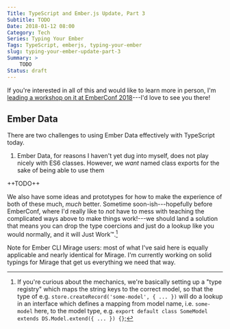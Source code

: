 ```yaml
---
Title: TypeScript and Ember.js Update, Part 3
Subtitle: TODO
Date: 2018-01-12 08:00
Category: Tech
Series: Typing Your Ember
Tags: TypeScript, emberjs, typing-your-ember
slug: typing-your-ember-update-part-3
Summary: >
    TODO
Status: draft
---
```


<!-- TODO: previous posts and what they covered -->

<aside>

If you're interested in all of this and would like to learn more in person, I'm [leading a workshop on it at EmberConf 2018](http://emberconf.com/speakers.html#chris-krycho)---I'd love to see you there!

</aside>

## Ember Data

There are two challenges to using Ember Data effectively with TypeScript today.

1. Ember Data, for reasons I haven't yet dug into myself, does not play nicely with ES6 classes. However, we _want_ named class exports for the sake of being able to use them

++TODO++

We also have some ideas and prototypes for how to make the experience of both of these much, _much_ better. Sometime soon-ish---hopefully before EmberConf, where I'd really like to _not_ have to mess with teaching the complicated ways above to make things work!---we should land a solution that means you can drop the type coercions and just do a lookup like you would normally, and it will Just Work™️.[^registries]

[^registries]: If you're curious about the mechanics, we're basically setting up a "type registry" which maps the string keys to the correct model, so that the type of e.g. `store.createRecord('some-model', { ... })` will do a lookup in an interface which defines a mapping from model name, i.e. `some-model` here, to the model type, e.g. `export default class SomeModel extends DS.Model.extend({ ... }) {}`;

Note for Ember CLI Mirage users: most of what I've said here is equally applicable and nearly identical for Mirage. I'm currently working on solid typings for Mirage that get us everything we need that way.
